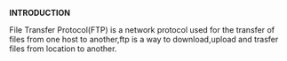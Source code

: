 **INTRODUCTION**
<p>File Transfer Protocol(FTP) is a network protocol used for the transfer of files from one host to another,ftp is a way to download,upload and trasfer files from location to another.
